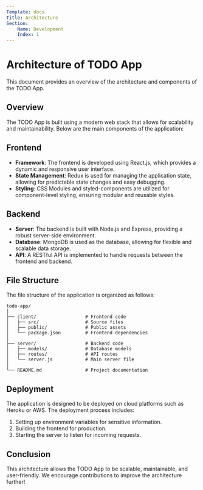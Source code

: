 ```yaml
---
Template: docs
Title: Architecture
Section:
    Name: Development
    Index: 1
---
```


# Architecture of TODO App

This document provides an overview of the architecture and components of the TODO App.

## Overview

The TODO App is built using a modern web stack that allows for scalability and maintainability. Below are the main components of the application:

## Frontend

- **Framework**: The frontend is developed using React.js, which provides a dynamic and responsive user interface.
- **State Management**: Redux is used for managing the application state, allowing for predictable state changes and easy debugging.
- **Styling**: CSS Modules and styled-components are utilized for component-level styling, ensuring modular and reusable styles.

## Backend

- **Server**: The backend is built with Node.js and Express, providing a robust server-side environment.
- **Database**: MongoDB is used as the database, allowing for flexible and scalable data storage.
- **API**: A RESTful API is implemented to handle requests between the frontend and backend.

## File Structure

The file structure of the application is organized as follows:

```
todo-app/
│
├── client/                  # Frontend code
│   ├── src/                 # Source files
│   ├── public/              # Public assets
│   └── package.json         # Frontend dependencies
│
├── server/                  # Backend code
│   ├── models/              # Database models
│   ├── routes/              # API routes
│   └── server.js            # Main server file
│
└── README.md                # Project documentation
```

## Deployment

The application is designed to be deployed on cloud platforms such as Heroku or AWS. The deployment process includes:

1. Setting up environment variables for sensitive information.
2. Building the frontend for production.
3. Starting the server to listen for incoming requests.

## Conclusion

This architecture allows the TODO App to be scalable, maintainable, and user-friendly. We encourage contributions to improve the architecture further!